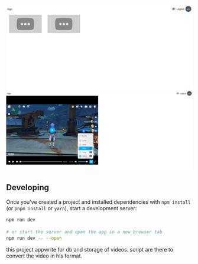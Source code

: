 ![Screenshot of UI](/static/Screenshot_20240116_001025.png)
![Screenshot of UI](/static/Screenshot_20240116_001104.png)

## Developing

Once you've created a project and installed dependencies with `npm install` (or `pnpm install` or `yarn`), start a development server:

```bash
npm run dev

# or start the server and open the app in a new browser tab
npm run dev -- --open
```

this project appwrite for db and storage of videos.
script are there to convert the video in hls format.
